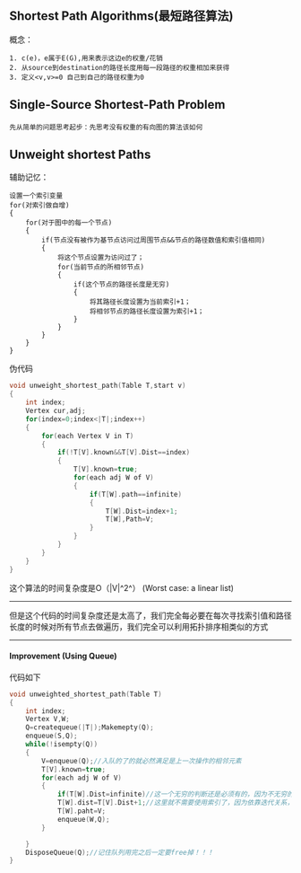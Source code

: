 ##  Shortest Path Algorithms(最短路径算法)

概念：

    1. c(e)，e属于E(G),用来表示这边e的权重/花销
    2. 从source到destination的路径长度用每一段路径的权重相加来获得
    3. 定义<v,v>=0 自己到自己的路径权重为0



## Single-Source Shortest-Path Problem

    先从简单的问题思考起步：先思考没有权重的有向图的算法该如何

## Unweight shortest Paths
辅助记忆：
    
    设置一个索引变量
    for(对索引做自增)
    {
        for(对于图中的每一个节点)
        {
            if(节点没有被作为基节点访问过周围节点&&节点的路径数值和索引值相同)
            {
                将这个节点设置为访问过了；
                for(当前节点的所相邻节点)
                {
                    if(这个节点的路径长度是无穷)
                    {
                        将其路径长度设置为当前索引+1；
                        将相邻节点的路径长度设置为索引+1；
                    }
                }
            }
        }
    }

伪代码
```C
void unweight_shortest_path(Table T,start v)
{
    int index;
    Vertex cur,adj;
    for(index=0;index<|T|;index++)
    {
        for(each Vertex V in T)
        {
            if(!T[V].known&&T[V].Dist==index)
            {
                T[V].known=true;
                for(each adj W of V)
                {
                    if(T[W].path==infinite)
                    {
                        T[W].Dist=index+1;
                        T[W],Path=V;
                    }
                }
            }
        }
    }
}
```
这个算法的时间复杂度是O（|V|^2^）
(Worst case: a linear list)


---

但是这个代码的时间复杂度还是太高了，我们完全每必要在每次寻找索引值和路径长度的时候对所有节点去做遍历，我们完全可以利用拓扑排序相类似的方式

---

#### Improvement (Using Queue)



代码如下

```C
void unweighted_shortest_path(Table T)
{
    int index;
    Vertex V,W;
    Q=createqueue(|T|);Makemepty(Q);
    enqueue(S,Q);
    while(!isempty(Q))
    {
        V=enqueue(Q);//入队的了的就必然满足是上一次操作的相邻元素
        T[V].known=true;
        for(each adj W of V)
        {
            if(T[W].Dist=infinite)//这一个无穷的判断还是必须有的，因为不无穷的我节点必然已经是更新过位置的！！！
            T[W].dist=T[V].Dist+1;//这里就不需要使用索引了，因为依靠迭代关系，直接使用上一次遍历的元素路径+1即可
            T[W].paht=V;
            enqueue(W,Q);
        }

    }
    DisposeQueue(Q);//记住队列用完之后一定要free掉！！！
}
```





    